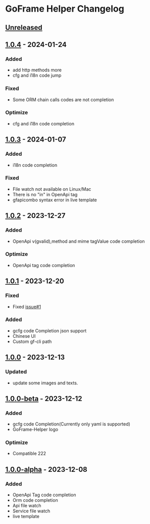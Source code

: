 <!-- Keep a Changelog guide -> https://keepachangelog.com -->

# GoFrame Helper Changelog

## [Unreleased]

## [1.0.4] - 2024-01-24

### Added

- add http methods more
- cfg and i18n code jump

### Fixed

- Some ORM chain calls codes are not completion

### Optimize

- cfg and i18n code completion

## [1.0.3] - 2024-01-07

### Added

- i18n code completion

### Fixed

- File watch not available on Linux/Mac
- There is no "in" in OpenApi tag
- gfapicombo syntax error in live template

## [1.0.2] - 2023-12-27

### Added

- OpenApi v(gvalid),method and mime tagValue code completion

### Optimize

- OpenApi tag code completion

## [1.0.1] - 2023-12-20

### Fixed

- Fixed [issue#1](https://github.com/oldme-git/GoFrame-Helper/issues/1)

### Added

- gcfg code Completion json support
- Chinese UI
- Custom gf-cli path

## [1.0.0] - 2023-12-13

### Updated

- update some images and texts.

## [1.0.0-beta] - 2023-12-12

### Added

- gcfg code Completion(Currently only yaml is supported)
- GoFrame-Helper logo

### Optimize

- Compatible 222

## [1.0.0-alpha] - 2023-12-08

### Added

- OpenApi Tag code completion
- Orm code completion
- Api file watch
- Service file watch
- live template

[Unreleased]: https://github.com/oldme-git/goframe-helper/compare/v1.0.4...HEAD
[1.0.4]: https://github.com/oldme-git/goframe-helper/compare/v1.0.3...v1.0.4
[1.0.3]: https://github.com/oldme-git/goframe-helper/compare/v1.0.2...v1.0.3
[1.0.2]: https://github.com/oldme-git/goframe-helper/compare/v1.0.1...v1.0.2
[1.0.1]: https://github.com/oldme-git/goframe-helper/compare/v1.0.0...v1.0.1
[1.0.0]: https://github.com/oldme-git/goframe-helper/compare/v1.0.0-beta...v1.0.0
[1.0.0-beta]: https://github.com/oldme-git/goframe-helper/compare/v1.0.0-alpha...v1.0.0-beta
[1.0.0-alpha]: https://github.com/oldme-git/goframe-helper/commits/v1.0.0-alpha
